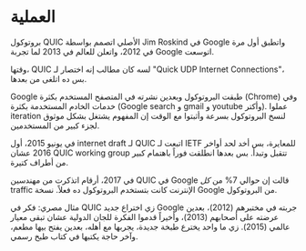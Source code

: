 # العملية

بروتوكول QUIC الأصلي اتصمم بواسطة Jim Roskind في Google واتطبق أول مرة في 2012، واتعلن للعالم في 2013 لما تجربة Google اتوسعت.

وقتها، QUIC لسه كان مطالب إنه اختصار لـ "Quick UDP Internet Connections"، بس ده اتلغى من بعدها.

Google طبقت البروتوكول وبعدين نشرته في المتصفح المستخدم بكثرة (Chrome) وفي خدمات الخادم المستخدمة بكثرة (Google search و gmail و youtube وأكتر). عملوا iteration لنسخ البروتوكول بسرعة وأثبتوا مع الوقت إن المفهوم يشتغل بشكل موثوق لجزء كبير من المستخدمين.

في يونيو 2015، أول internet draft لـ QUIC اتبعت لـ IETF للمعايرة، بس أخد لحد أواخر 2016 عشان QUIC working group تتقبل وتبدأ. بس بعدها انطلقت فوراً باهتمام كبير من أطراف كتيرة.

في 2017، أرقام اتذكرت من مهندسين QUIC في Google قالت إن حوالي 7% من *كل* traffic الإنترنت كانت بتستخدم البروتوكول ده فعلاً. نسخة Google من البروتوكول.

مثال مصري: فكر في QUIC زي اختراع جديد Google جربته في مختبرهم (2012)، بعدين عرضته على أصحابهم (2013)، وأخيراً قدموا الفكرة للجان الدولية عشان تبقى معيار عالمي (2015). زي ما واحد يخترع طبخة جديدة، يجربها مع أهله، بعدين يفتح بيها مطعم، وآخر حاجة يكتبها في كتاب طبخ رسمي.
